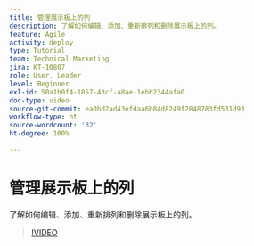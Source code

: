 ```yaml
---
title: 管理展示板上的列
description: 了解如何编辑、添加、重新排列和删除展示板上的列。
feature: Agile
activity: deploy
type: Tutorial
team: Technical Marketing
jira: KT-10807
role: User, Leader
level: Beginner
exl-id: 50a1b0f4-1857-43cf-a8ae-1ebb2344afa0
doc-type: video
source-git-commit: ea0bd2ad43efdaa6b84d8249f2848783fd531d93
workflow-type: ht
source-wordcount: '32'
ht-degree: 100%

---
```


# 管理展示板上的列

了解如何编辑、添加、重新排列和删除展示板上的列。

>[!VIDEO](https://video.tv.adobe.com/v/346570/?quality=12&learn=on)
